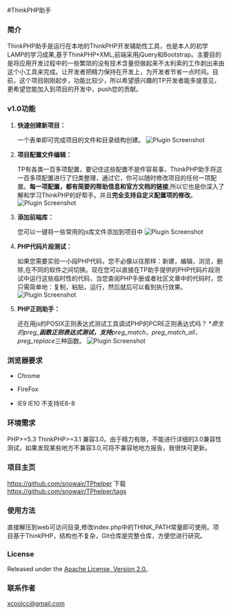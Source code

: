 #ThinkPHP助手

### 简介

ThinkPHP助手是运行在本地的ThinkPHP开发辅助性工具，也是本人的初学LAMP的学习成果,基于ThinkPHP+XML,前端采用jQuery和Bootstrap。主要目的是将应用开发过程中的一些繁琐的没有技术含量但做起来不太利索的工作剥出来由这个小工具来完成。让开发者把精力保持在开发上，为开发者节省一点时间。目前，这个项目刚刚起步，功能比较少，所以希望感兴趣的TP开发者能多提意见，更希望您能加入到项目的开发中，push您的贡献。

### v1.0功能
1. **快速创建新项目：**

	一个表单即可完成项目的文件和目录结构创建。
![Plugin Screenshot](https://github.com/snowair/TPhelper/blob/master/screenshot/1.jpg?raw=true)

2. **项目配置文件编辑：**

	TP有各类一百多项配置，要记住这些配置不是件容易事，ThinkPHP助手将这一百多项配置进行了归类整理，通过它，你可以随时修改项目的任何一项配置。**每一项配置，都有简要的帮助信息和官方文档的链接**,所以它也是你深入了解和学习ThinkPHP的好帮手。并且**完全支持自定义配置项的修改**。
![Plugin Screenshot](https://github.com/snowair/TPhelper/blob/master/screenshot/2.png?raw=true)
3. **添加前端库：**

	您可以一键将一些常用的js库文件添加到项目中
![Plugin Screenshot](https://github.com/snowair/TPhelper/blob/master/screenshot/5.png?raw=true)
4. **PHP代码片段测试：**

	如果您需要实验一小段PHP代码，您不必像以往那样：新建，编辑，浏览，删除,在不同的软件之间切换。现在您可以直接在TP助手提供的PHP代码片段测试中运行这些临时性的代码，当您查阅PHP手册或者社区文章中的代码时，您只需简单地：复制，粘贴，运行，然后就后可以看到执行效果。
![Plugin Screenshot](https://github.com/snowair/TPhelper/blob/master/screenshot/4.png?raw=true)
5. **PHP正则助手：**

	还在用js的POSIX正则表达式测试工具调试PHP的PCRE正则表达式吗？
	**原生的preg_***函数正则表达式测试，支持**preg_match，preg_match_all，preg_replace**三种函数。
![Plugin Screenshot](https://github.com/snowair/TPhelper/blob/master/screenshot/3.png?raw=true)

### 浏览器要求
* Chrome

* FireFox

* IE9 IE10
  不支持IE6-8

### 环境需求

PHP>=5.3  ThinkPHP>=3.1
兼容3.0。由于精力有限，不能进行详细的3.0兼容性测试，如果发现某些地方不兼容3.0,可将不兼容地地方报告，我很快可更新。

### 项目主页

https://github.com/snowair/TPhelper
下载 https://github.com/snowair/TPhelper/tags

### 使用方法
直接解压到web可访问目录,修改index.php中的THINK_PATH常量即可使用。项目基于ThinkPHP，结构也不复杂，Git仓库是完整仓库，方便您进行研究。

### License
Released under the [Apache License, Version 2.0.](http://www.apache.org/licenses/LICENSE-2.0).

### 联系作者

xcoolcc@gmail.com